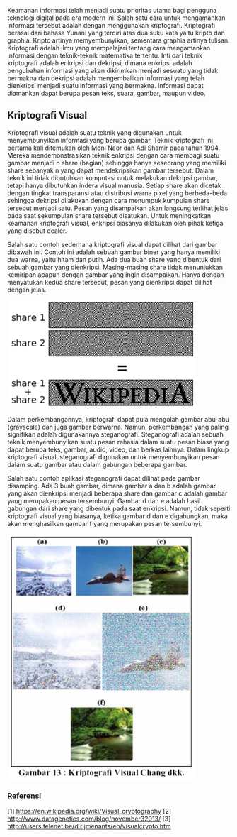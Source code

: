 Keamanan informasi telah menjadi suatu prioritas utama bagi pengguna teknologi digital pada era modern ini. Salah satu cara untuk mengamankan informasi tersebut adalah dengan menggunakan kriptografi. Kriptografi berasal dari bahasa Yunani yang terdiri atas dua suku kata yaitu kripto dan graphia. Kripto artinya memyembunyikan, sementara graphia artinya tulisan. Kriptografi adalah ilmu yang mempelajari tentang cara mengamankan informasi dengan teknik-teknik matematika tertentu. Inti dari teknik kriptografi adalah enkripsi dan dekripsi, dimana enkripsi adalah pengubahan informasi yang akan dikirimkan menjadi sesuatu yang tidak bermakna dan dekripsi adalah mengembalikan informasi yang telah dienkripsi menjadi suatu informasi yang bermakna. Informasi dapat diamankan dapat berupa pesan teks, suara, gambar, maupun video.

## Kriptografi Visual

Kriptografi visual adalah suatu teknik yang digunakan untuk menyembunyikan informasi yang berupa gambar. Teknik kriptografi ini pertama kali ditemukan oleh Moni Naor dan Adi Shamir pada tahun 1994. Mereka mendemonstrasikan teknik enkripsi dengan cara membagi suatu gambar menjadi n share (bagian) sehingga hanya seseorang yang memiliki share sebanyak n yang dapat mendekripsikan gambar tersebut. Dalam teknik ini tidak dibutuhkan komputasi untuk melakukan dekripsi gambar, tetapi hanya dibutuhkan indera visual manusia. Setiap share akan dicetak dengan tingkat transparansi atau distribusi warna pixel yang berbeda-beda sehingga dekripsi dilakukan dengan cara menumpuk kumpulan share tersebut menjadi satu. Pesan yang disampaikan akan langsung terlihat jelas pada saat sekumpulan share tersebut disatukan. Untuk meningkatkan keamanan kriptografi visual, enkripsi biasanya dilakukan oleh pihak ketiga yang disebut dealer. 

Salah satu contoh sederhana kriptografi visual dapat dilihat dari gambar dibawah ini. Contoh ini adalah sebuah gambar biner yang hanya memiliki dua warna, yaitu hitam dan putih. Ada dua buah share yang dibentuk dari sebuah gambar yang dienkripsi. Masing-masing share tidak menunjukkan kemiripan apapun dengan gambar yang ingin  disampaikan. Hanya dengan menyatukan kedua share tersebut, pesan yang dienkripsi dapat dilihat dengan jelas.  

<img src="images/VCExample.png" width="425" alt = "VC"/>

Dalam perkembangannya, kriptografi dapat pula mengolah gambar abu-abu (grayscale) dan juga gambar berwarna. Namun, perkembangan yang paling signifikan adalah digunakannya steganografi. Steganografi adalah sebuah teknik menyembunyikan suatu pesan rahasia dalam suatu pesan biasa yang dapat berupa teks, gambar, audio, video, dan berkas lainnya. Dalam lingkup kriptografi visual, steganografi digunakan untuk menyembunyikan pesan dalam suatu gambar atau dalam gabungan beberapa gambar.

Salah satu contoh aplikasi steganografi dapat dilihat pada gambar disamping. Ada 3 buah gambar, dimana gambar a dan b adalah gambar yang akan dienkripsi menjadi beberapa share dan gambar c adalah gambar yang merupakan pesan tersembunyi. Gambar d dan e adalah hasil gabungan dari share yang dibentuk pada saat enkripsi. Namun, tidak seperti kriptografi visual yang biasanya, ketika gambar d dan e digabungkan, maka akan menghasilkan gambar f yang merupakan pesan tersembunyi.

<img src="images/SteganographyExample.png" width="425" alt = "Stegano"/>

### Referensi

[1] https://en.wikipedia.org/wiki/Visual_cryptography
[2] http://www.datagenetics.com/blog/november32013/
[3] http://users.telenet.be/d.rijmenants/en/visualcrypto.htm
